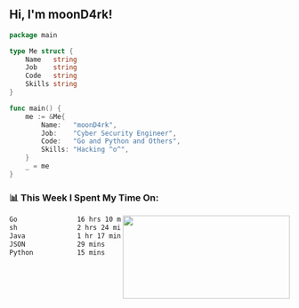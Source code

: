 <h2> Hi, I'm moonD4rk!</h2>

```go
package main

type Me struct {
	Name   string
	Job    string
	Code   string
	Skills string
}

func main() {
	me := &Me{
		Name:   "moonD4rk",
		Job:    "Cyber Security Engineer",
		Code:   "Go and Python and Others",
		Skills: "Hacking ^o^",
	}
	_ = me
}
```

<h3>📊 This Week I Spent My Time On:</h3>
<img align='right' src="https://github-readme-stats.vercel.app/api?username=moond4rk&show_icons=true&theme=radical", width="300" height="150">

<!--START_SECTION:waka-->

```txt
Go               16 hrs 10 mins  ███████████████████░░░░░░   76.37 %
sh               2 hrs 24 mins   ███░░░░░░░░░░░░░░░░░░░░░░   11.39 %
Java             1 hr 17 mins    █▓░░░░░░░░░░░░░░░░░░░░░░░   06.11 %
JSON             29 mins         ▓░░░░░░░░░░░░░░░░░░░░░░░░   02.34 %
Python           15 mins         ▒░░░░░░░░░░░░░░░░░░░░░░░░   01.22 %
```

<!--END_SECTION:waka-->

